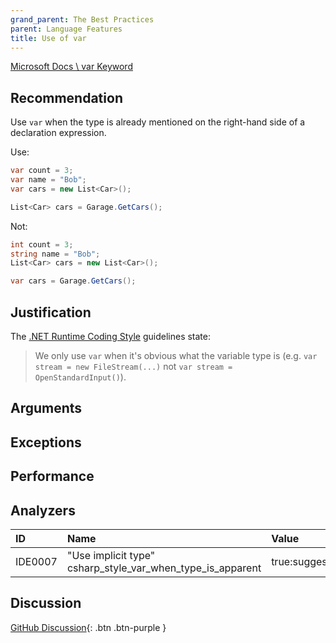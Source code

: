 ```yaml
---
grand_parent: The Best Practices
parent: Language Features
title: Use of var
---
```


[Microsoft Docs \ var Keyword](https://docs.microsoft.com/dotnet/csharp/language-reference/keywords/var)

## Recommendation

Use `var` when the type is already mentioned on the right-hand side of a declaration expression.

Use:

```cs
var count = 3;
var name = "Bob";
var cars = new List<Car>();

List<Car> cars = Garage.GetCars();
```

Not:

```cs
int count = 3;
string name = "Bob";
List<Car> cars = new List<Car>();

var cars = Garage.GetCars();
```

## Justification

The [.NET Runtime Coding Style](https://github.com/dotnet/runtime/blob/master/docs/coding-guidelines/coding-style.md) guidelines state:

> We only use `var` when it's obvious what the variable type is (e.g. `var stream = new FileStream(...)` not `var stream = OpenStandardInput()`).

## Arguments

## Exceptions

## Performance

## Analyzers

| ID | Name | Value
|:-|:-|:-|
| IDE0007 | "Use implicit type"<br>csharp_style_var_when_type_is_apparent | true:suggestion |

## Discussion

[GitHub Discussion](https://github.com/kmgallahan/Style-as-Code/issues/3){: .btn .btn-purple }
